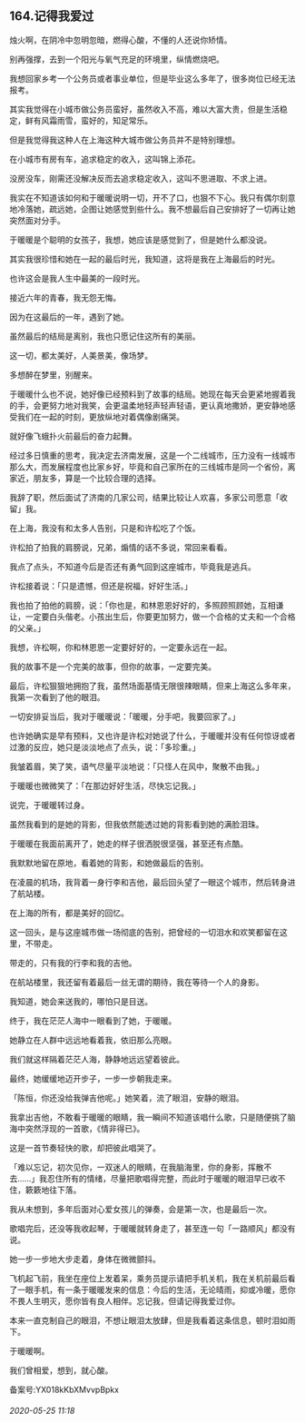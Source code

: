 ## 164.记得我爱过
烛火啊，在阴冷中忽明忽暗，燃得心酸，不懂的人还说你矫情。


别再强撑，去到一个阳光与氧气充足的环境里，纵情燃烧吧。


我想回家乡考一个公务员或者事业单位，但是毕业这么多年了，很多岗位已经无法报考。


其实我觉得在小城市做公务员蛮好，虽然收入不高，难以大富大贵，但是生活稳定，鲜有风霜雨雪，蛮好的，知足常乐。


但是我觉得我这种人在上海这种大城市做公务员并不是特别理想。


在小城市有房有车，追求稳定的收入，这叫锦上添花。


没房没车，刚需还没解决反而去追求稳定收入，这叫不思进取、不求上进。


我实在不知道该如何和于暖暖说明一切，开不了口，也狠不下心。我只有偶尔刻意地冷落她，疏远她，企图让她感觉到些什么。我不想最后自己安排好了一切再让她突然面对分手。


于暖暖是个聪明的女孩子，我想，她应该是感觉到了，但是她什么都没说。


其实我很珍惜和她在一起的最后时光，我知道，这将是我在上海最后的时光。


也许这会是我人生中最美的一段时光。


接近六年的青春，我无怨无悔。


因为在这最后的一年，遇到了她。


虽然最后的结局是离别，我也只愿记住这所有的美丽。


这一切，都太美好，人美景美，像场梦。


多想醉在梦里，别醒来。


于暖暖什么也不说，她好像已经预料到了故事的结局。她现在每天会更紧地握着我的手，会更努力地对我笑，会更温柔地轻声轻声轻语，更认真地撒娇，更安静地感受我们在一起的时刻，更放纵地对着偶像剧痛哭。


就好像飞蛾扑火前最后的奋力起舞。


经过多日慎重的思考，我决定去济南发展，这是一个二线城市，压力没有一线城市那么大，而发展程度也比家乡好，毕竟和自己家所在的三线城市是同一个省份，离家近，朋友多，算是一个比较合理的选择。


我辞了职，然后面试了济南的几家公司，结果比较让人欢喜，多家公司愿意「收留」我。


在上海，我没有和太多人告别，只是和许松吃了个饭。


许松拍了拍我的肩膀说，兄弟，煽情的话不多说，常回来看看。


我点了点头，不知道今后是否还有勇气回到这座城市，毕竟我是逃兵。


许松接着说：「只是遗憾，但还是祝福，好好生活。」


我也拍了拍他的肩膀，说：「你也是，和林恩恩好好的，多照顾照顾她，互相谦让，一定要白头偕老。小孩出生后，你要更加努力，做一个合格的丈夫和一个合格的父亲。」


我想，许松啊，你和林恩恩一定要好好的，一定要永远在一起。


我的故事不是一个完美的故事，但你的故事，一定要完美。


最后，许松狠狠地拥抱了我，虽然场面基情无限很辣眼睛，但来上海这么多年来，我第一次看到了他的眼泪。


一切安排妥当后，我对于暖暖说：「暖暖，分手吧，我要回家了。」


也许她确实是早有预料，又也许是许松对她说了什么，于暖暖并没有任何惊讶或者过激的反应，她只是淡淡地点了点头，说：「多珍重。」


我皱着眉，笑了笑，语气尽量平淡地说：「只怪人在风中，聚散不由我。」


于暖暖也微微笑了：「在那边好好生活，尽快忘记我。」


说完，于暖暖转过身。


虽然我看到的是她的背影，但我依然能透过她的背影看到她的满脸泪珠。


于暖暖在我面前离开了，她走的样子很洒脱很坚强，甚至还有点酷。


我默默地留在原地，看着她的背影，和她做最后的告别。


在凌晨的机场，我背着一身行李和吉他，最后回头望了一眼这个城市，然后转身进了航站楼。


在上海的所有，都是美好的回忆。


这一回头，是与这座城市做一场彻底的告别，把曾经的一切泪水和欢笑都留在这里，不带走。


带走的，只有我的行李和我的吉他。


在航站楼里，我还留有着最后一丝无谓的期待，我在等待一个人的身影。


我知道，她会来送我的，哪怕只是目送。


终于，我在茫茫人海中一眼看到了她，于暖暖。


她静立在人群中远远地看着我，依旧那么亮眼。


我们就这样隔着茫茫人海，静静地远远望着彼此。


最终，她缓缓地迈开步子，一步一步朝我走来。


「陈恒，你还没给我弹吉他呢。」她笑着，流了眼泪，安静的眼泪。


我拿出吉他，不敢看于暖暖的眼睛，我一瞬间不知道该唱什么歌，只是随便挑了脑海中突然浮现的一首歌，《情非得已》。


这是一首节奏轻快的歌，却把彼此唱哭了。


「难以忘记，初次见你，一双迷人的眼睛，在我脑海里，你的身影，挥散不去……」我忍住所有的情绪，尽量把歌唱得完整，而此时于暖暖的眼泪早已收不住，簌簌地往下落。


我从未想到，多年后面对心爱女孩儿的弹奏，会是第一次，也是最后一次。


歌唱完后，还没等我收起琴，于暖暖就转身走了，甚至连一句「一路顺风」都没有说。


她一步一步地大步走着，身体在微微颤抖。


飞机起飞前，我坐在座位上发着呆，乘务员提示请把手机关机，我在关机前最后看了一眼手机，有一条于暖暖发来的信息：今后的生活，无论晴雨，抑或冷暖，愿你不畏人生明灭，愿你皆有良人相伴。忘记我，但请记得我爱过你。


本来一直克制自己的眼泪，不想让眼泪太放肆，但是我看着这条信息，顿时泪如雨下。


于暖暖啊。


我们曾相爱，想到，就心酸。


备案号:YX018kKbXMvvpBpkx


###### 2020-05-25 11:18
